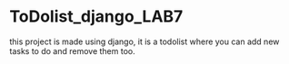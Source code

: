 # ToDolist_django_LAB7
this project is made using django, it is a todolist where you can add new tasks to do and remove them too.
